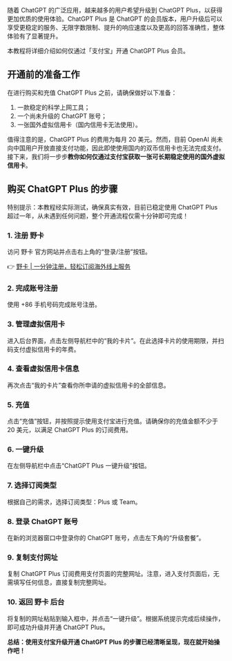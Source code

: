 随着 ChatGPT 的广泛应用，越来越多的用户希望升级到 ChatGPT Plus，以获得更加优质的使用体验。ChatGPT Plus 是 ChatGPT 的会员版本，用户升级后可以享受更稳定的服务、无限字数限制、提升的响应速度以及更高的回答准确性，整体体验有了显著提升。

本教程将详细介绍如何仅通过「支付宝」开通 ChatGPT Plus 会员。

## 开通前的准备工作

在进行购买和充值 ChatGPT Plus 之前，请确保做好以下准备：

1. 一款稳定的科学上网工具；
2. 一个尚未升级的 ChatGPT 账号；
3. 一张国外虚拟信用卡（国内信用卡无法使用）。

值得注意的是，ChatGPT Plus 的费用为每月 20 美元。然而，目前 OpenAI 尚未向中国用户开放直接支付功能，因此即使使用国内的双币信用卡也无法完成支付。接下来，我们将一步步**教你如何仅通过支付宝获取一张可长期稳定使用的国外虚拟信用卡**。

## 购买 ChatGPT Plus 的步骤

特别提示：本教程经实际测试，确保真实有效，目前已稳定使用 ChatGPT Plus 超过一年，从未遇到任何问题，整个开通流程仅需十分钟即可完成！

### 1. 注册 野卡

访问 野卡 官方网站并点击右上角的“登录/注册”按钮。

👉 [野卡 | 一分钟注册，轻松订阅海外线上服务](https://bit.ly/bewildcard)

### 2. 完成账号注册

使用 +86 手机号码完成账号注册。

### 3. 管理虚拟信用卡

进入后台界面，点击左侧导航栏中的“我的卡片”。在此选择卡片的使用期限，并扫码支付虚拟信用卡的年费。

### 4. 查看虚拟信用卡信息

再次点击“我的卡片”查看你所申请的虚拟信用卡的全部信息。

### 5. 充值

点击“充值”按钮，并按照提示使用支付宝进行充值。请确保你的充值金额不少于 20 美元，以满足 ChatGPT Plus 的订阅费用。

### 6. 一键升级

在左侧导航栏中点击“ChatGPT Plus 一键升级”按钮。

### 7. 选择订阅类型

根据自己的需求，选择订阅类型：Plus 或 Team。

### 8. 登录 ChatGPT 账号

在新的浏览器窗口中登录你的 ChatGPT 账号，点击左下角的“升级套餐”。

### 9. 复制支付网址

复制 ChatGPT Plus 订阅费用支付页面的完整网址。注意，进入支付页面后，无需填写任何信息，直接复制完整网址。

### 10. 返回 野卡 后台

将复制的网址粘贴到输入框中，并点击“一键升级”。根据系统提示完成后续操作，即可成功升级并开通 ChatGPT Plus。

**总结：使用支付宝升级开通 ChatGPT Plus 的步骤已经清晰呈现，现在就开始操作吧！**